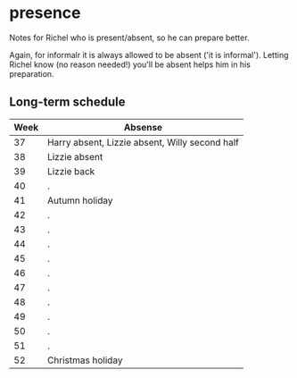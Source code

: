 

# presence

Notes for Richel who is present/absent, so he can prepare better.

Again, for informalr it is always allowed to be absent ('it is informal').
Letting Richel know (no reason needed!) you'll be absent helps him in
his preparation.

## Long-term schedule

Week|Absense
----|--------------------------------------------------------------------------------
 37 |Harry absent, Lizzie absent, Willy second half
 38 |Lizzie absent
 39 |Lizzie back
 40 |.
 41 |Autumn holiday
 42 |.
 43 |.
 44 |.
 45 |.
 46 |.
 47 |.
 48 |.
 49 |.
 50 |.
 51 |.
 52 |Christmas holiday

